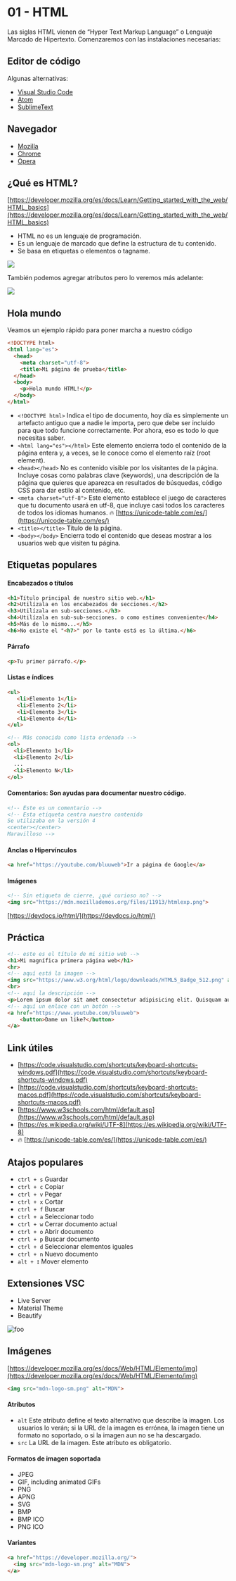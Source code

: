 # 01 - HTML
Las siglas HTML vienen de “Hyper Text Markup Language” o Lenguaje Marcado de Hipertexto.
Comenzaremos con las instalaciones necesarias:

## Editor de código
Algunas alternativas:
* [Visual Studio Code](https://code.visualstudio.com/)
* [Atom](https://atom.io/)
* [SublimeText](https://www.sublimetext.com/)

## Navegador
* [Mozilla](https://www.mozilla.org/es-CL/firefox/new/)
* [Chrome](https://www.google.com/intl/es/chrome/)
* [Opera](https://www.opera.com/es)

## ¿Qué es HTML?
[https://developer.mozilla.org/es/docs/Learn/Getting_started_with_the_web/HTML_basics](https://developer.mozilla.org/es/docs/Learn/Getting_started_with_the_web/HTML_basics)

* HTML no es un lenguaje de programación.
* Es un lenguaje de marcado que define la estructura de tu contenido.
* Se basa en etiquetas o elementos o tagname.

<img src='https://mdn.mozillademos.org/files/11913/htmlexp.png'>

También podemos agregar atributos pero lo veremos más adelante:

<img src='https://mdn.mozillademos.org/files/11915/htmlatributos.png'>

## Hola mundo
Veamos un ejemplo rápido para poner marcha a nuestro código

```html
<!DOCTYPE html>
<html lang="es">
  <head>
    <meta charset="utf-8">
    <title>Mi página de prueba</title>
  </head>
  <body>
    <p>Hola mundo HTML!</p>
  </body>
</html>
```

* `<!DOCTYPE html>` Indica el tipo de documento, hoy día es simplemente un artefacto antiguo que a nadie le importa, pero que debe ser incluido para que todo funcione correctamente. Por ahora, eso es todo lo que necesitas saber.
* `<html lang="es"></html>` Este elemento encierra todo el contenido de la página entera y, a veces, se le conoce como el elemento raíz (root element).
* `<head></head>` No es contenido visible por los visitantes de la página. Incluye cosas como palabras clave (keywords), una descripción de la página que quieres que aparezca en resultados de búsquedas, código CSS para dar estilo al contenido, etc.
* `<meta charset="utf-8">` Este elemento establece el juego de caracteres que tu documento usará en utf-8, que incluye casi todos los caracteres de todos los idiomas humanos. 🔥 [https://unicode-table.com/es/](https://unicode-table.com/es/)
* `<title></title>` Título de la página.
* `<body></body>` Encierra todo el contenido que deseas mostrar a los usuarios web que visiten tu página.

## Etiquetas populares

#### Encabezados o títulos
```html
<h1>Título principal de nuestro sitio web.</h1>
<h2>Utilízala en los encabezados de secciones.</h2>
<h3>Utilízala en sub-secciones.</h3>
<h4>Utilízala en sub-sub-secciones. o como estimes conveniente</h4>
<h5>Más de lo mismo...</h5>
<h6>No existe el "<h7>" por lo tanto está es la última.</h6>
```

#### Párrafo
```html
<p>Tu primer párrafo.</p>
```

#### Listas e índices
```html
<ul>
   <li>Elemento 1</li>
   <li>Elemento 2</li>
   <li>Elemento 3</li>
   <li>Elemento 4</li>
</ul>

<!-- Más conocida como lista ordenada -->
<ol>
  <li>Elemento 1</li>
  <li>Elemento 2</li>
  ...
  <li>Elemento N</li>
</ol>
```

#### Comentarios: Son ayudas para documentar nuestro código.
```html
<!-- Este es un comentario -->
<!-- Esta etiqueta centra nuestro contenido
Se utilizaba en la versión 4
<center></center>
Maravilloso -->
```

#### Anclas o Hipervínculos
```html
<a href="https://youtube.com/bluuweb">Ir a página de Google</a>
```

#### Imágenes
```html
<!-- Sin etiqueta de cierre, ¿qué curioso no? -->
<img src="https://mdn.mozillademos.org/files/11913/htmlexp.png">
```

[https://devdocs.io/html/](https://devdocs.io/html/)

## Práctica
```html
<!-- este es el título de mi sitio web -->
<h1>Mi magnífica primera página web</h1>
<hr>
<!-- aquí está la imagen -->
<img src="https://www.w3.org/html/logo/downloads/HTML5_Badge_512.png" alt="">
<br>
<!-- aquí la descripción -->
<p>Lorem ipsum dolor sit amet consectetur adipisicing elit. Quisquam autem doloremque corporis facere error et quasi minima iure animi id, nulla iste aliquam tenetur sequi natus nemo rerum magni assumenda.</p>
<!-- aquí un enlace con un botón -->
<a href="https://www.youtube.com/bluuweb">
    <button>Dame un like?</button>
</a>
```

## Link útiles
* [https://code.visualstudio.com/shortcuts/keyboard-shortcuts-windows.pdf](https://code.visualstudio.com/shortcuts/keyboard-shortcuts-windows.pdf)
* [https://code.visualstudio.com/shortcuts/keyboard-shortcuts-macos.pdf](https://code.visualstudio.com/shortcuts/keyboard-shortcuts-macos.pdf)
* [https://www.w3schools.com/html/default.asp](https://www.w3schools.com/html/default.asp)
* [https://es.wikipedia.org/wiki/UTF-8](https://es.wikipedia.org/wiki/UTF-8)
* 🔥 [https://unicode-table.com/es/](https://unicode-table.com/es/)

## Atajos populares
* `ctrl + s` Guardar
* `ctrl + c` Copiar
* `ctrl + v` Pegar
* `ctrl + x` Cortar
* `ctrl + f` Buscar
* `ctrl + a` Seleccionar todo
* `ctrl + w` Cerrar documento actual
* `ctrl + o` Abrir documento
* `ctrl + p` Buscar documento
* `ctrl + d` Seleccionar elementos iguales
* `ctrl + n` Nuevo documento
* `alt + ⭥` Mover elemento

## Extensiones VSC
* Live Server
* Material Theme
* Beautify

<img :src="$withBase('/img/beautify.PNG')" alt="foo">

## Imágenes
[https://developer.mozilla.org/es/docs/Web/HTML/Elemento/img](https://developer.mozilla.org/es/docs/Web/HTML/Elemento/img)

```html
<img src="mdn-logo-sm.png" alt="MDN">
```

#### Atributos
* `alt` Este atributo define el texto alternativo que describe la imagen. Los usuarios lo verán; si la URL de la imagen es errónea, la imagen tiene un formato no soportado, o si la imagen aun no se ha descargado.
* `src` La URL de la imagen. Este atributo es obligatorio.

#### Formatos de imagen soportada
* JPEG
* GIF, including animated GIFs
* PNG
* APNG
* SVG
* BMP
* BMP ICO
* PNG ICO

#### Variantes
```html
<a href="https://developer.mozilla.org/">
  <img src="mdn-logo-sm.png" alt="MDN">
</a>
```









